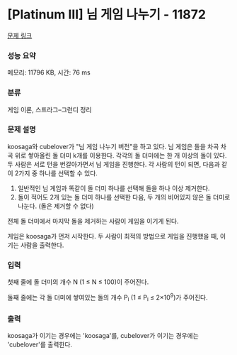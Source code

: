 # [Platinum III] 님 게임 나누기 - 11872 

[문제 링크](https://www.acmicpc.net/problem/11872) 

### 성능 요약

메모리: 11796 KB, 시간: 76 ms

### 분류

게임 이론, 스프라그–그런디 정리

### 문제 설명

<p>koosaga와 cubelover가 "님 게임 나누기 버전"을 하고 있다. 님 게임은 돌을 차곡 차곡 위로 쌓아올린 돌 더미 k개를 이용한다. 각각의 돌 더미에는 한 개 이상의 돌이 있다. 두 사람은 서로 턴을 번갈아가면서 님 게임을 진행한다. 각 사람의 턴이 되면, 다음과 같이 2가지 중 하나를 선택할 수 있다.</p>

<ol>
	<li>일반적인 님 게임과 똑같이 돌 더미 하나를 선택해 돌을 하나 이상 제거한다.</li>
	<li>돌이 적어도 2개 있는 돌 더미 하나를 선택한 다음, 두 개의 비어있지 않은 돌 더미로 나눈다. (돌은 제거할 수 없다)</li>
</ol>

<p>전체 돌 더미에서 마지막 돌을 제거하는 사람이 게임을 이기게 된다. </p>

<p>게임은 koosaga가 먼저 시작한다. 두 사람이 최적의 방법으로 게임을 진행했을 때, 이기는 사람을 출력한다.</p>

### 입력 

 <p>첫째 줄에 돌 더미의 개수 N (1 ≤ N ≤ 100)이 주어진다.</p>

<p>둘째 줄에는 각 돌 더미에 쌓여있는 돌의 개수 P<sub>i</sub> (1 ≤ P<sub>i</sub> ≤ 2×10<sup>9</sup>)가 주어진다.</p>

### 출력 

 <p>koosaga가 이기는 경우에는 'koosaga'를, cubelover가 이기는 경우에는 'cubelover'를 출력한다.</p>

